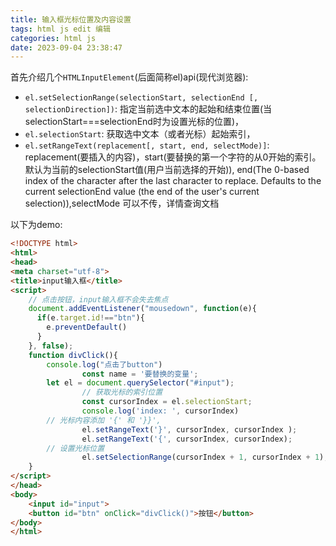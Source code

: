 ```yaml
---
title: 输入框光标位置及内容设置
tags: html js edit 编辑
categories: html js
date: 2023-09-04 23:38:47
---
```



首先介绍几个`HTMLInputElement`(后面简称el)api(现代浏览器):

- `el.setSelectionRange(selectionStart, selectionEnd [, selectionDirection])`: 指定当前选中文本的起始和结束位置(当selectionStart===selectionEnd时为设置光标的位置)，
- `el.selectionStart`: 获取选中文本（或者光标）起始索引，
- `el.setRangeText(replacement[, start, end, selectMode)]`: replacement(要插入的内容)，start(要替换的第一个字符的从0开始的索引。默认为当前的selectionStart值(用户当前选择的开始)), end(The 0-based index of the character after the last character to replace. Defaults to the current selectionEnd value (the end of the user's current selection)),selectMode 可以不传，详情查询文档 

以下为demo:

```html
<!DOCTYPE html>
<html>
<head>
<meta charset="utf-8">
<title>input输入框</title>
<script>
    // 点击按钮，input输入框不会失去焦点
    document.addEventListener("mousedown", function(e){
      if(e.target.id!=="btn"){
        e.preventDefault()
      }
    }, false);
    function divClick(){
        console.log("点击了button")
				const name = '要替换的变量';
        let el = document.querySelector("#input");
				// 获取光标的索引位置
				const cursorIndex = el.selectionStart;
				console.log('index: ', cursorIndex)
        // 光标内容添加 '{' 和 '}}', 
				el.setRangeText('}', cursorIndex, cursorIndex );
				el.setRangeText('{', cursorIndex, cursorIndex);
        // 设置光标位置
				el.setSelectionRange(cursorIndex + 1, cursorIndex + 1);
    }
</script>
</head>
<body>
    <input id="input">
    <button id="btn" onClick="divClick()">按钮</button>
</body>
</html>

```